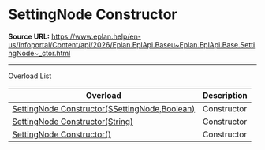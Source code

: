 # SettingNode Constructor

**Source URL:** https://www.eplan.help/en-us/Infoportal/Content/api/2026/Eplan.EplApi.Baseu~Eplan.EplApi.Base.SettingNode~_ctor.html

---

Overload List

| Overload | Description |
| --- | --- |
| [SettingNode Constructor(SSettingNode,Boolean)](Eplan.EplApi.Baseu~Eplan.EplApi.Base.SettingNode~_ctor(SSettingNode,Boolean).html) | Constructor |
| [SettingNode Constructor(String)](Eplan.EplApi.Baseu~Eplan.EplApi.Base.SettingNode~_ctor(String).html) | Constructor |
| [SettingNode Constructor()](Eplan.EplApi.Baseu~Eplan.EplApi.Base.SettingNode~_ctor().html) | Constructor |
